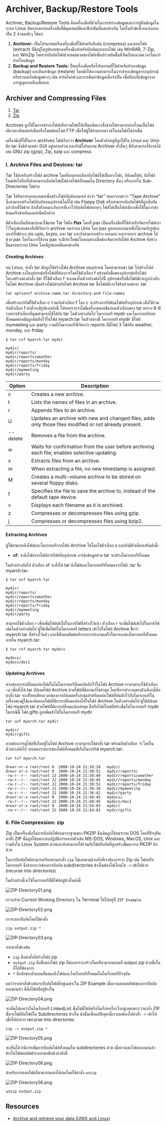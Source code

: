 # Archiver, Backup/Restore Tools

Archiver, Backup/Restore Tools คือเครื่องมือที่ช่วยในการสำรองข้อมูลและการกู้คืนข้อมูลในระบบ Linux
มีหลากหลายเครื่องมือที่มีคุณสมบัติและฟังก์ชันที่แตกต่างกัน โดยในหัวข้อนี้จะแบ่งออกเป็น 2 ส่วนหลักๆ ได้แก่

1. **Archiver:** เป็นโปรแกรมหรือเครื่องมือที่ใช้สำหรับบีบอัด (compress) และแยกไฟล์ (extract)
   ที่มีอยู่ในรูปแบบของเครื่องมือสำหรับบีบอัดและแยกไฟล์ เช่น WinRAR, 7-Zip, และ WinZip
   โดยการบีบอัดไฟล์ช่วยลดขนาดของไฟล์เพื่อประหยัดพื้นที่จัดเก็บและลดเวลาในการถ่ายโอนข้อมูล
2. **Backup and Restore Tools:** ป็นเครื่องมือหรือโปรแกรมที่ใช้สำหรับสำรองข้อมูล (backup) และคืนค่าข้อมูล (restore)
   โดยมักให้ความสามารถในการสำรองข้อมูลจากอุปกรณ์หรือระบบเก็บข้อมูลต่างๆ เช่น ฮาร์ดไดร์ฟ และการคืนค่าข้อมูลเมื่อจำเป็น
   เพื่อป้องกันข้อมูลจากการสูญหายหรือเสียหาย

## Archiver and Compressing Files

1. [Tar](#i-archive-files-and-devices-tar)
2. [Zip](#ii-file-compression-zip)

Archives
ถูกใช้ในการสำรองไฟล์หรือรวมไฟล์ให้เป็นแพ็คเกจซึ่งช่วยให้สามารถถ่ายโอนเป็นไฟล์เดียวทางอินเทอร์เน็ตหรือโพสต์บนไซต์ FTP
เพื่อให้ผู้ใช้สามารถดาวน์โหลดไฟล์ได้ง่ายขึ้น

เครื่องมือที่ใช้ในการ archives ไฟล์เรียกว่า **Archiver** โดยตัวสำคํญที่ถูกใช้ใน Linux และ Unix คือ tar ซึ่งมีส่วนหน้า
GUI อยู่หลายส่วน
และยังมีโปรแกรม Archiver ตัวอื่นๆ ที่ยังสามารถใช้งานได้เช่น GNU zip (gzip), Zip, bzip และ compress

### I. Archive Files and Devices: tar

Tar ใช้สำหรับสร้างไฟล์ archive โดยที่สามารถเลือกบีบไฟล์ได้เป็นบางไฟล์, อัปเดตไฟล์,
บีบไฟล์ใหม่เข้าไปอีกทั้งยังสามารถบีบอัดไฟล์ได้ด้วยไฟล์ทั้งหมดใน Directory นั้นๆ หรือภายใน Sub-Directories ได้ด้วย

Tar ได้รับการออกแบบมาเพื่อสร้างไฟล์บับอัดบนเทป คำว่า “tar” ย่อมาจากคำว่า "Tape Archive"
ซึ่งสามารถสร้างไฟล์บีบอัดบนอุปกรณ์ใดก็ได้ เช่น Floppy Disk หรือสามารถบีบอัดไฟล์ที่ถูกบีบอัดแล้วอีกทีได้ด้วย
อีกทั้งยังเหมาะกับการที่เอาไว้บีบอัดไฟล์หลายๆ ไฟล์ให้เป็นไฟล์เดียวเพื่อใช้ในการส่งข้ามเครือข่ายอินเตอร์เน็ตอีกด้วย

มีตัวเลือกอื่นที่สามารถมาใช้แทน Tar ได้คือ **_Pax_** โดยที่ pax
เป็นเครื่องมือที่ใช้สำหรับจัดการไฟล์เอาไว้ในรูปแบบของสิ่งที่เรียกว่า archive บนระบบ Unix โดย pax
ถูกออกแบบมาเพื่อใช้งานกับรูปแบบอาร์กีฟต่างๆ เช่น cpio, bcpio, และ tar และยังสามารถสร้าง แยกแยะ และรายการ archive ได้ด้วย
pax
โดยในการใช้งาน pax จะมีประโยชน์โดยเฉพาะเมื่อต้องจัดการกับไฟล์ Archive ที่สร้างขึ้นมาบนระบบ Unix โดยมีรูปแบบที่แตกต่างกัน

#### Creating Archives

บน Linux, คำสั่ง tar มักถูกใช้สร้างไฟล์ Archive บนอุปกรณ์ โดยสามารถนำ tar
ไปสร้างไฟล์ Archive ลงในอุปกรณ์หรือไฟล์ที่ต้องการโดยใช้ตัวเลือก f พร้อมกับชื่อของอุปกรณ์หรือไฟล์ โครงสร้างของคำสั่ง tar
ที่ใช้ตัวเลือก f จะแสดงในตัวอย่างต่อไปนี้ อุปกรณ์หรือชื่อไฟล์มักจะถูกอ้างถึงในไฟล์ Archive เมื่อสร้างไฟล์สำหรับไฟล์
Archive tar
ชื่อไฟล์มักจะได้รับส่วนขยาย .tar

```shell
tar optionsf archive-name.tar directory-and-file-names
```

เพื่อสร้างอาร์กีฟใช้ตัวเลือก c ร่วมกับตัวเลือก f โดย c จะสร้างอาร์กีฟบนไฟล์หรืออุปกรณ์ เมื่อใช้ร่วมกับตัวเลือก f
คำสั่งจะมีรูปแบบดังนี้ โปรดทราบว่าไม่มีเครื่องหมายขีดก่อนตัวเลือกของ tar ตาราง 6-6 รายการตัวเลือกที่คุณสามารถใช้ได้กับ
tar ในตัวอย่างถัดไป ไดเรกทอรี mydir และไดเรกทอรีย่อยทั้งหมดของมันถูกบันทึกไว้ในไฟล์ myarch.tar ในตัวอย่างนี้ ไดเรกทอรี
mydir มีไฟล์ mymeeting และ party รวมทั้งไดเรกทอรีที่เรียกว่า reports ที่มีไฟล์ 3 ไฟล์คือ weather, monday, และ friday

```shell
$ tar cvf myarch.tar mydir

mydir/
mydir/reports/
mydir/reports/weather
mydir/reports/monday
mydir/reports/friday
mydir/mymeeting
mydir/party
```

| Option   | Description                                                                                           |
|----------|-------------------------------------------------------------------------------------------------------|
| c        | Creates a new archive.                                                                                |
| t        | Lists the names of files in an archive.                                                               |
| r        | Appends files to an archive.                                                                          |
| U        | Updates an archive with new and changed files; adds only those files modified or not already present. |
| --delete | Removes a file from the archive.                                                                      |
| w        | Waits for confirmation from the user before archiving each file; enables selective updating.          |
| x        | Extracts files from an archive.                                                                       |
| m        | When extracting a file, no new timestamp is assigned.                                                 |
| M        | Creates a multi-volume archive to be stored on several floppy disks.                                  |
| f        | Specifies the file to save the archive to, instead of the default tape device.                        |
| v        | Displays each filename as it is archived.                                                             |
| z        | Compresses or decompresses files using gzip.                                                          |
| j        | Compresses or decompresses files using bzip2.                                                         |

#### Extracting Archives

ผู้ใช้สามารถดึงไฟล์และไดเรกทอรีจากไฟล์ Archive ได้โดยใช้ตัวเลือก x และยังมีตัวเลือกเสริมดังนี้:

- **xf:** จะดึงไฟล์จากไฟล์อาร์กีฟหรืออุปกรณ์ การดึงข้อมูลด้วย tar จะสร้างไดเรกทอรีทั้งหมด

ในตัวอย่างถัดไป ตัวเลือก xf จะสั่งให้ tar ดึงไฟล์และไดเรกทอรีทั้งหมดจากไฟล์
.tar ชื่อ myarch.tar:

```shell
$ tar xvf myarch.tar

mydir/
mydir/reports/
mydir/reports/weather
mydir/reports/monday
mydir/reports/friday
mydir/mymeeting
mydir/party
```

สามารถใข้ตัวเลือก r เพื่อเพิ่มไฟล์เข้าไปในอาร์กีฟที่สร้างไว้แล้ว ตัวเลือก r จะเพิ่มไฟล์เข้าไปในอาร์กีฟ
เช่นในตัวอย่างถัดไป
ผู้ใช้เพิ่มไฟล์ในไดเรกทอรี letters เข้าไปในไฟล์ Archive ชื่อว่่า myarch.tar ที่สร้างไว้แล้ว
และนี่คือผลลัพธ์หลังจากการทำงานเสร็จโดยจะแสดงไดเรกทอรีทั้งหมดภายใน myarch.tar:

```shell
$ tar rvf myarch.tar mydocs

mydocs/
mydocs/doc1
```

#### Updating Archives

หากต้องการเปลี่ยนแปลงไฟล์ใดในไดเรกทอรีที่เคยบันทึกไว้ในไฟล์ Archive เราสามารถใช้ตัวเลือก -u เพื่อสั่งให้ tar
อัปเดตไฟล์ Archive ด้วยไฟล์ที่มีการแก้ไขล่าสุด โดยที่การทำงานของตัวเลือกนี้คือคำสั่ง tar
จะเปรียบเทียบเวลาของการอัปเดตครั้งล่าสุดสำหรับแต่ละไฟล์ที่บันทึกไว้กับไดเรกทอรีในเครื่องของผู้ใช้และคัดลอกไฟล์ที่มีการเปลี่ยนแปลงไปในไฟล์
Archive
ในตัวอย่างถัดไป ผู้ใช้อัปเดตไฟล์ myarch.tar
ด้วยไฟล์ที่มีการเปลี่ยนแปลงล่าสุด นี้หรือไฟล์ใหม่ที่สร้างขึ้นในไดเรกทอรี mydir ในกรณีนี้ ไฟล์ gifts
ถูกเพิ่มเข้าไปในไดเรกทอรี mydir

```shell
tar uvf myarch.tar mydir

mydir/
mydir/gifts
```

หากต้องการดูไฟล์ที่เก็บอยู่ในไฟล์ Archive เราสามารถใช้คำสั่ง tar พร้อมกับตัวเลือก -t โดยในตัวอย่างถัดไป
จะแสดงรายการของไฟล์ทั้งหมดที่เก็บในอาร์กีฟ myarch.tar:

```shell
tar tvf myarch.tar

drwxr-xr-x root/root 0  2000-10-24 21:38:18   mydir/
drwxr-xr-x root/root 0  2000-10-24 21:38:51   mydir/reports/
-rw-r--r-- root/root 22 2000-10-24 21:38:40   mydir/reports/weather
-rw-r--r-- root/root 22 2000-10-24 21:38:45   mydir/reports/monday
-rw-r--r-- root/root 22 2000-10-24 21:38:51   mydir/reports/friday
-rw-r--r-- root/root 22 2000-10-24 21:38:18   mydir/mymeeting
-rw-r--r-- root/root 22 2000-10-24 21:36:42   mydir/party
drwxr-xr-x root/root 0  2000-10-24 21:48:45   mydocs/
-rw-r--r-- root/root 22 2000-10-24 21:48:45   mydocs/doc1
drwxr-xr-x root/root 0  2000-10-24 21:54:03   mydir/
-rw-r--r-- root/root 22 2000-10-24 21:54:03   mydir/gifts
```

### II. File Compression: zip

Zip เป็นเครื่องมือในการบีบอัดไฟล์บนรากฐานของ PKZIP ซึ่งเดิมถูกใช้บนระบบ DOS โดยที่ปัจจุปันคำสั่ง ZIP
นั้นถูกใช้บนระบบปฏิบัติการหลายตัวเช่น MS-DOS, Windows, MacOS, Unix และรวมถึงใน Linux System
ด้วยและยังสามารถใช้ร่วมกับไฟล์บีบอัดที่ถูกสร้างขึ้นมาจาก PKZIP อีกด้วย

ในการบีบอัดไฟล์สามารถเรียกผ่านคำสั่ง `zip` ได้เลยตามด้วยสิ่งที่เราต้องการจะ Zip เช่น ไฟล์หรือไดเรกทอรี
ซึ่งถ้าหากว่าต้องการบีบอัด subdirectories ข้างในต้องใส่เงื่อนไข `-r`
เข้าไปด้วย (recurse into directories)

ในตัวอย่างนี้จะใช้ไดเรกทอรีที่มีไฟล์อยู่ข้างในดังนี้

![ZIP-Directory01.png](../assets/img/89%20Archiver/ZIP-Directory01.png)

เราจะย้าย Current Working Directory ใน Terminal ให้ไปอยู่ที่ `ZIP Example`

![ZIP-Directory02.png](../assets/img/89%20Archiver/ZIP-Directory02.png)

เราจะลองบีบอัดโดยใช้คำสั่ง

```shell
zip output.zip *
```

![ZIP-Directory03.png](../assets/img/89%20Archiver/ZIP-Directory03.png)

จากคำสั่งข้างต้น

- `zip` คือคำสั่งที่สร้างไฟล์ zip
- `output.zip` คือชื่อของไฟล์ zip ที่ต้องการจะสร้างโดยที่สามารถแทนที่ output.zip
  ด้วยชื่อใดก็ได้ที่ต้องการ
- `*` คืออักขระตัวแทนที่แสดงถึงไฟล์และไดเร็กทอรีทั้งหมดในไดเร็กทอรีปัจจุบัน

แต่ว่าจากคำสั่งข้างต้นจะบีบอัดไฟล์ที่อยู่เฉพาะใน ZIP Example เมื่อเราแตกผลลัพธ์ของการบีบอัดออกมาแล้ว
นี่คือไฟล์ที่อยู่ข้างใน

![ZIP-Directory04.png](../assets/img/89%20Archiver/ZIP-Directory04.png)

จะเห็นได้เลยว่าในไดเร็กทอรี LinkedList นั้นไม่มีไฟล์หรือไดเร็กทอรี่อะไรอยู่เลยเพราะว่าคำสั่ง ZIP นั้่นจะไม่บีบีบไฟล์ใน
Subdirectories ข้างใน ดังนั้นเพื่อแก่้ปัญหานี้เราเลยต้องใส่คำสั่ง `-r` เข้าไปเพื่อให้ทำการ recurse into directories

```shell
zip -r output.zip *
```

![ZIP-Directory05.png](../assets/img/89%20Archiver/ZIP-Directory05.png)

จะเห็นได้ว่ามีการเพิ่มการบีบอัดไฟล์ทั้งหมดใน subdirectories ด้วย เมื่อเราแตกไฟล์ออกมาแล้ว
ข้างในไฟล์ผลลัพธ์จะออกมามีหน้าตาดังนี้

![ZIP-Directory06.png](../assets/img/89%20Archiver/ZIP-Directory06.png)

สำหรับการแตกไฟล์ก็สามารถแตกได้เลยโดยใช้คำสั่ง `unzip`

![ZIP-Directory06.png](../assets/img/89%20Archiver/ZIP-Directory07.png)

```shell
unzip output.zip
```

## Resources

- [Archive and retrieve your data (UNIX and Linux)](https://www.ibm.com/docs/en/spectrum-protect/8.1.9?topic=clients-archive-retrieve-your-data-unix-linux)